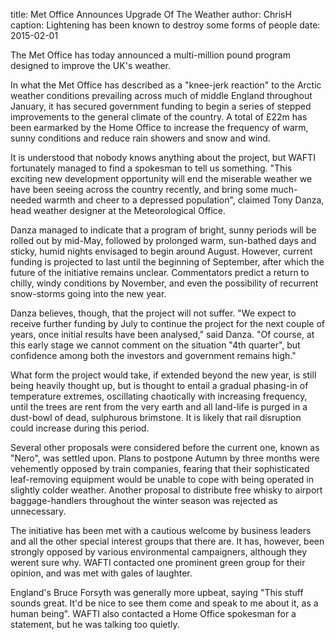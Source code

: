title: Met Office Announces Upgrade Of The Weather
author: ChrisH
caption: Lightening has been known to destroy some forms of people
date: 2015-02-01

<p>The Met Office has today announced a multi-million pound program designed to improve the UK's weather.</p>

<p>In what the Met Office has described as a "knee-jerk reaction" to the Arctic weather conditions prevailing across much of middle England 
throughout January, it has secured government funding to begin a series of stepped improvements to the general climate of the country. A total of 
£22m has been earmarked by the Home Office to increase the frequency of warm, sunny conditions and reduce rain showers and snow and wind.</p>

<p>It is understood that nobody knows anything about the project, but WAFTI fortunately managed to find a spokesman to tell us something. "This 
exciting new development opportunity will end the miserable weather we have been seeing across the country recently, and bring some 
much-needed warmth and cheer to a depressed population", claimed Tony 
Danza, head weather designer at the Meteorological Office.</p>

<p>Danza managed to indicate that a program of bright, sunny periods will be rolled out by mid-May, followed by prolonged warm, sun-bathed days 
and sticky, humid nights envisaged to begin around August. However, current funding is projected to last until the beginning of September, after 
which the future of the initiative remains unclear. Commentators predict a return to chilly, windy conditions by November, and even the possibility 
of recurrent snow-storms going into the new year.</p>

<p>Danza believes, though, that the project will not suffer. "We expect to receive further funding by 
July to continue the project for the next couple of years, once initial results have been analysed," said Danza. "Of course, at this early stage we 
cannot comment on the situation "4th quarter", but confidence among both the investors and government remains high."</p>

<p>What form the project would take, if extended beyond the new year, is still being heavily thought up, but is thought to entail a gradual 
phasing-in of temperature extremes, oscillating chaotically with increasing frequency, until the trees are rent from the very earth and all land-life 
is purged in a dust-bowl of dead, sulphurous brimstone. It is likely that rail disruption could increase during this period.</p>

<p>Several other proposals were considered before the current one, known as "Nero", was settled upon. Plans to postpone Autumn by three months were 
vehemently opposed by train companies, fearing that their sophisticated leaf-removing equipment would be unable to cope with being operated in 
slightly colder weather. Another proposal to distribute free whisky to airport baggage-handlers throughout the winter season was rejected as 
unnecessary.</p>

<p>The initiative has been met with a cautious welcome by business leaders and all the other special interest groups that there are. It has, however, 
been strongly opposed by various environmental campaigners, although they werent sure why. WAFTI contacted one prominent green group for their opinion,
and was met with gales of laughter.</p>

<p>England's Bruce Forsyth was generally more upbeat, saying "This stuff sounds great. It'd be nice to see them come and speak to me about it, as a 
human being". WAFTI also contacted a Home Office spokesman for a statement, but he was talking too quietly.</p>
